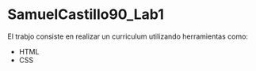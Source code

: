 # SamuelCastillo90_Lab1
El trabjo consiste en realizar un curriculum utilizando herramientas como:
+ HTML
+ CSS